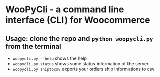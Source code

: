 # WooPyCli - a command line interface (CLI) for Woocommerce

## Usage: clone the repo and `python woopycli.py` from the terminal

- `woopycli.py --help` shows the help
- `woopycli.py status` shows some status information of the server
- `woopycli.py shiptocsv` exports your orders ship informations to csv
